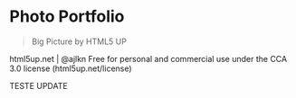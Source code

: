 # Photo Portfolio 

> Big Picture by HTML5 UP

html5up.net | @ajlkn
Free for personal and commercial use under the CCA 3.0 license (html5up.net/license)

TESTE UPDATE


